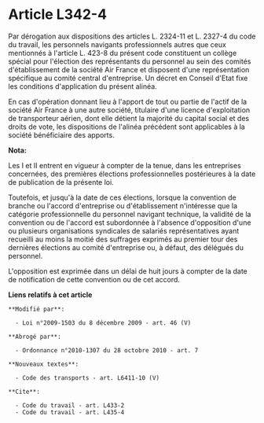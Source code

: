 # Article L342-4

Par dérogation aux dispositions des articles L. 2324-11 et L. 2327-4 du code du travail, les personnels navigants
professionnels autres que ceux mentionnés à l'article L. 423-8 du présent code constituent un collège spécial pour l'élection
des représentants du personnel au sein des comités d'établissement de la société Air France et disposent d'une représentation
spécifique au comité central d'entreprise. Un décret en Conseil d'Etat fixe les conditions d'application du présent alinéa.

En cas d'opération donnant lieu à l'apport de tout ou partie de l'actif de la société Air France à une autre société,
titulaire d'une licence d'exploitation de transporteur aérien, dont elle détient la majorité du capital social et des droits
de vote, les dispositions de l'alinéa précédent sont applicables à la société bénéficiaire des apports.

**Nota:**

Les I et II entrent en vigueur à compter de la tenue, dans les entreprises concernées, des premières élections
professionnelles postérieures à la date de publication de la présente loi. 

Toutefois, et jusqu'à la date de ces élections, lorsque la convention de branche ou l'accord d'entreprise ou d'établissement
n'intéresse que la catégorie professionnelle du personnel navigant technique, la validité de la convention ou de l'accord est
subordonnée à l'absence d'opposition d'une ou plusieurs organisations syndicales de salariés représentatives ayant recueilli
au moins la moitié des suffrages exprimés au premier tour des dernières élections au comité d'entreprise ou, à défaut, des
délégués du personnel.

L'opposition est exprimée dans un délai de huit jours à compter de la date de notification de cette convention ou de cet
accord.

**Liens relatifs à cet article**

	**Modifié par**:

	  - Loi n°2009-1503 du 8 décembre 2009 - art. 46 (V)

	**Abrogé par**:

	  - Ordonnance n°2010-1307 du 28 octobre 2010 - art. 7

	**Nouveaux textes**:

	  - Code des transports - art. L6411-10 (V)

	**Cite**:

	  - Code du travail - art. L433-2
	  - Code du travail - art. L435-4
